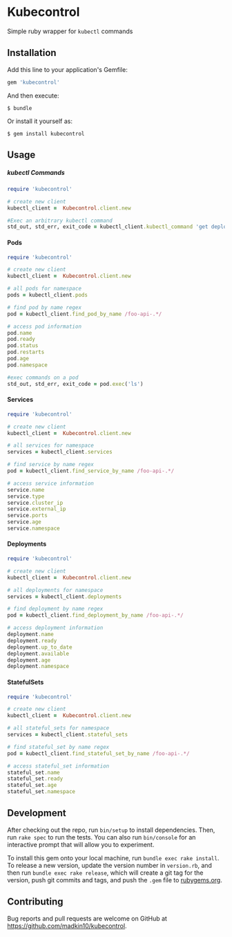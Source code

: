 # Kubecontrol

Simple ruby wrapper for `kubectl` commands

## Installation

Add this line to your application's Gemfile:

```ruby
gem 'kubecontrol'
```

And then execute:

    $ bundle

Or install it yourself as:

    $ gem install kubecontrol

## Usage

##### kubectl Commands
```ruby
require 'kubecontrol'

# create new client
kubectl_client =  Kubecontrol.client.new

#Exec an arbitrary kubectl command
std_out, std_err, exit_code = kubectl_client.kubectl_command 'get deployments'
```

#### Pods

```ruby
require 'kubecontrol'

# create new client
kubectl_client =  Kubecontrol.client.new

# all pods for namespace
pods = kubectl_client.pods

# find pod by name regex
pod = kubectl_client.find_pod_by_name /foo-api-.*/

# access pod information
pod.name
pod.ready
pod.status
pod.restarts
pod.age
pod.namespace

#exec commands on a pod
std_out, std_err, exit_code = pod.exec('ls')
```

#### Services

```ruby
require 'kubecontrol'

# create new client
kubectl_client =  Kubecontrol.client.new

# all services for namespace
services = kubectl_client.services

# find service by name regex
pod = kubectl_client.find_service_by_name /foo-api-.*/

# access service information
service.name
service.type
service.cluster_ip
service.external_ip
service.ports
service.age
service.namespace
```

#### Deployments

```ruby
require 'kubecontrol'

# create new client
kubectl_client =  Kubecontrol.client.new

# all deployments for namespace
services = kubectl_client.deployments

# find deployment by name regex
pod = kubectl_client.find_deployment_by_name /foo-api-.*/

# access deployment information
deployment.name
deployment.ready
deployment.up_to_date
deployment.available
deployment.age
deployment.namespace
```

#### StatefulSets

```ruby
require 'kubecontrol'

# create new client
kubectl_client =  Kubecontrol.client.new

# all stateful_sets for namespace
services = kubectl_client.stateful_sets

# find stateful_set by name regex
pod = kubectl_client.find_stateful_set_by_name /foo-api-.*/

# access stateful_set information
stateful_set.name
stateful_set.ready
stateful_set.age
stateful_set.namespace
```

## Development

After checking out the repo, run `bin/setup` to install dependencies. Then, run `rake spec` to run the tests. You can also run `bin/console` for an interactive prompt that will allow you to experiment.

To install this gem onto your local machine, run `bundle exec rake install`. To release a new version, update the version number in `version.rb`, and then run `bundle exec rake release`, which will create a git tag for the version, push git commits and tags, and push the `.gem` file to [rubygems.org](https://rubygems.org).

## Contributing

Bug reports and pull requests are welcome on GitHub at https://github.com/madkin10/kubecontrol.
